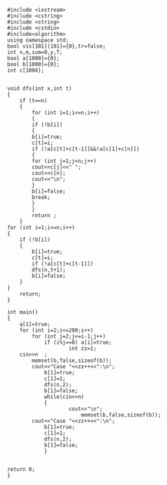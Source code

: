     #include <iostream>
    #include <cstring>
    #include <string>
    #include <cstdio>
    #include<algorithm>
    using namespace std;
    bool vis[101][101]={0},tr=false;
    int n,m,sum=0,y,T;
    bool a[1000]={0};
    bool b[1000]={0};
    int c[1000];
    
    
    void dfs(int x,int t)
    {
        if (t==n)
        {
            for (int i=1;i<=n;i++)
            {
            if (!b[i])
            {
            b[i]=true;
            c[t]=i;
            if (!a[c[t]+c[t-1]]&&!a[c[1]+c[n]])
            {
            for (int j=1;j<n;j++)
            cout<<c[j]<<" ";
            cout<<c[n];
            cout<<"\n";
            }
            b[i]=false;
            break;
            }
            }
            return ;
        }
    for (int i=1;i<=n;i++)
    {
        if (!b[i])
        {
            b[i]=true;
            c[t]=i;
            if (!a[c[t]+c[t-1]])
            dfs(n,t+1);
            b[i]=false;
        }
    }
        return;
    }
    
    int main()
    {
        a[1]=true;
        for (int i=2;i<=200;i++)
            for (int j=2;j<=i-1;j++)
                if (i%j==0) a[i]=true;
                        int zz=1;
        cin>>n  ;
            memset(b,false,sizeof(b));
            cout<<"Case "<<zz++<<":\n";
                b[1]=true;
                c[1]=1;
                dfs(n,2);
                b[1]=false;
                while(cin>>n)
                {
                        cout<<"\n";
                            memset(b,false,sizeof(b));
            cout<<"Case "<<zz++<<":\n";
                b[1]=true;
                c[1]=1;
                dfs(n,2);
                b[1]=false;
                }
    
    
    return 0;
    }